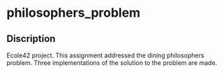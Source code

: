 # philosophers_problem

## Discription
Ecole42 project.
This assignment addressed the dining philosophers problem.
Three implementations of the solution to the problem are made.

